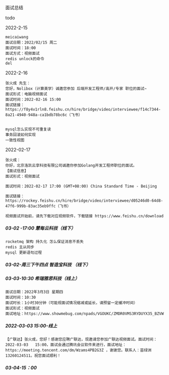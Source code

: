 面试总结

todo

2022-2-15 

```
meicaiwang 
面试日期：2022/02/15 周二
面试时间：18:00
面试方式：视频面试
redis unlock的命令
del
```

2022-2-16

```
张火成 先生：​
您好，Nolibox（计算美学）诚邀您参加 后端开发工程师/高开/专家 职位的面试~​
面试形式：电脑视频面试​
面试时间：2022-02-16 15:00 ​
面试链接：https://f8y4v1rln8.feishu.cn/hire/bridge/video/interviewee/f14c7344-8a21-4940-948a-ca1bdb78bc6c（飞书）​


mysql怎么实现不可重复读
事务回滚如何实现
一致性视图 
```

2022-02-17 

```
张火成：​
你好，北京洛凯云享科技有限公司诚邀你参加Golang开发工程师职位的面试。​
【面试信息】​
面试形式：视频面试​

面试时间：2022-02-17 17:00 (GMT+08:00) China Standard Time - Beijing​

面试链接：https://rockey.feishu.cn/hire/bridge/video/interviewee/d05246d0-64d8-47f6-999b-83ac35eb9ffc（飞书）​

视频面试开始前，请先下载对应视频软件，下载链接 https://www.feishu.cn/download​
```



##### 03-02 -17:00 慧每云科技（线下）

```
rocketmq 架构 持久化 怎么保证消息不丢失
redis 主从同步
mysql 更新语句过程
```

##### 03-02-周三下午四点 智造宝科技 （线下）



##### 03-03-10:30 希瑞雅思科技（线上）

```
面试日期：2022年3月3日 星期四
面试时间：10:30
面试时长：1小时30分钟（可能视面试情况缩减或延长，请预留一定缓冲时间）
面试形式：视频面试
面试地址：https://www.showmebug.com/npads/VGOUKC/ZMDR0VMS3RYDUYX35_BZVW
```

##### 2022-03-03   15:00-线上

```
【广联达】张火成，您好！感谢您应聘广联达，现邀请您参加广联达视频面试。面试时间：2022-03-03   15:00，面试会通过腾讯会议软件来进行，面试地址：https://meeting.tencent.com/dm/Wzams4PB2G3Z ，谢谢您。联系人：苗绿洲13260124511。祝您面试顺利！
```

##### 03-04-15：00 







